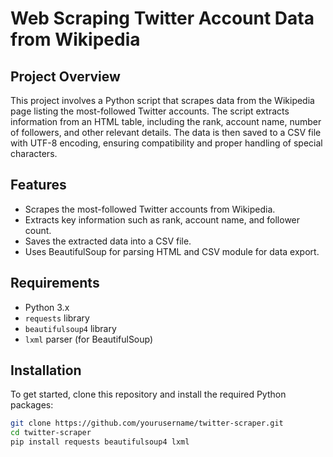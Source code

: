 # Web Scraping Twitter Account Data from Wikipedia

## Project Overview
This project involves a Python script that scrapes data from the Wikipedia page listing the most-followed Twitter accounts. The script extracts information from an HTML table, including the rank, account name, number of followers, and other relevant details. The data is then saved to a CSV file with UTF-8 encoding, ensuring compatibility and proper handling of special characters.

## Features
- Scrapes the most-followed Twitter accounts from Wikipedia.
- Extracts key information such as rank, account name, and follower count.
- Saves the extracted data into a CSV file.
- Uses BeautifulSoup for parsing HTML and CSV module for data export.

## Requirements
- Python 3.x
- `requests` library
- `beautifulsoup4` library
- `lxml` parser (for BeautifulSoup)

## Installation
To get started, clone this repository and install the required Python packages:

```bash
git clone https://github.com/yourusername/twitter-scraper.git
cd twitter-scraper
pip install requests beautifulsoup4 lxml
